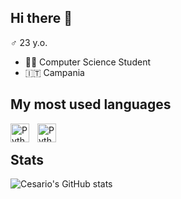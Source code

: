 ## Hi there 👋

♂️ 23 y.o.

- 👨‍🎓 Computer Science Student
- :it: Campania

## My most used languages

<img align="left" alt="Python" width="30px" style="padding-right: 10px;" src="https://cdn.jsdelivr.net/gh/devicons/devicon@latest/icons/python/python-original.svg" />
<img align="left" alt="Python" width="30px" style="padding-right: 10px;" src="https://cdn.jsdelivr.net/gh/devicons/devicon@latest/icons/html5/html5-original-wordmark.svg" />
</br>

## Stats

![Cesario's GitHub stats](https://github-readme-stats.vercel.app/api?username=polkanizki&show_icons=true&theme=codeSTACKr)

<!--
**Polkanizki/Polkanizki** is a ✨ _special_ ✨ repository because its `README.md` (this file) appears on your GitHub profile.

Here are some ideas to get you started:

- 🔭 I’m currently working on ...
- 🌱 I’m currently learning ...
- 👯 I’m looking to collaborate on ...
- 🤔 I’m looking for help with ...
- 💬 Ask me about ...
- 📫 How to reach me: ...
- 😄 Pronouns: ...
- ⚡ Fun fact: ...
-->
